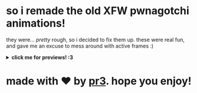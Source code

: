 <h1>so i remade the old XFW pwnagotchi animations!</h1>
<p>they were... <i>pretty</i> rough, so i decided to fix them up. these were real fun, and gave me an excuse to mess around with active frames :)</p>



<strong><details><summary>click me for previews! :3</summary></strong>

<h1>loop of some lil faces :D</h1>

https://github.com/user-attachments/assets/b88fcab1-e50e-4640-ac16-c7df5922ea91


<h1>plays when your flipper is happy. :D</h1>

![ezgif-4-cb8c650c68](https://github.com/user-attachments/assets/69615a40-22c1-47c1-987f-dfe96f730d03)

![ezgif-4-3228430671](https://github.com/user-attachments/assets/d55e2007-624c-439f-a0bd-461dfb9fe992)

<br>

<h1>neutral/okay... -_-</h1>

![ezgif-4-d838e2bee4](https://github.com/user-attachments/assets/aed6cd21-a86f-43ca-9e1a-c011ebc5a9a5)

![ezgif-4-cc433bbaa3](https://github.com/user-attachments/assets/3533725f-8be0-481b-9789-bb5550dca044)

<br>

<h1>sad. :c</h1>

![ezgif-4-25d3e27cce](https://github.com/user-attachments/assets/49c9e158-c0e4-4114-8e1f-ffc053921652)

![ezgif-4-caff81a828](https://github.com/user-attachments/assets/62836338-ea94-4d62-8a01-0edc6fa1f046)

</details>

<h1 align= "center">made with ❤️ by <a href="https://github.com/the1anonlypr3">pr3</a>. hope you enjoy!</h1>

